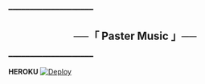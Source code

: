 ━━━━━━━━━━━━━━━━━━━━

<h2 align="center">
    ──「 Paster Music 」──
</h2>

━━━━━━━━━━━━━━━━━━━━

<b>HEROKU</b>
[![Deploy](https://www.herokucdn.com/deploy/button.svg)](https://heroku.com/deploy?template=https://github.com/elgunabbasovh/PasterMusicBot)
